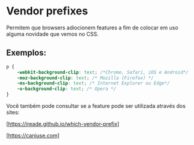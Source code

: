 # Vendor prefixes

Permitem que browsers adiocionem features a fim de colocar em uso alguma novidade que vemos no CSS.

## Exemplos:

```css
p {
	-webkit-background-clip: text; /*Chrome, Safari, iOS e Android*/
	-moz-background-clip: text; /* Mozilla (Firefox) */
	-ms-background-clip: text; /* Internet Explorer ou Edge*/
	-o-background-clip: text; /* Opera */   
}

```

Você também pode consultar se a feature pode ser utilizada através dos sites:

[https://ireade.github.io/which-vendor-prefix]

[https://caniuse.com]